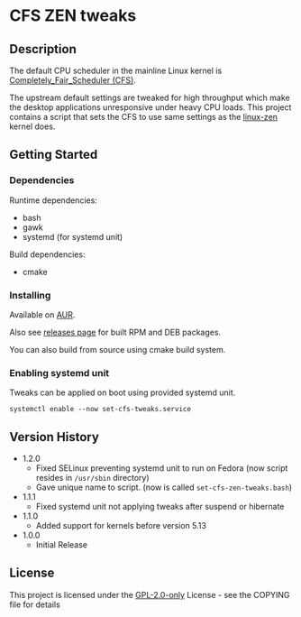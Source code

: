 # CFS ZEN tweaks

## Description

The default CPU scheduler in the mainline Linux kernel
is [Completely_Fair_Scheduler (CFS)](https://en.wikipedia.org/wiki/Completely_Fair_Scheduler).

The upstream default settings are tweaked for high throughput which make the desktop applications
unresponsive under heavy CPU loads. This project contains a script that sets the CFS to use same
settings as the [linux-zen ](https://github.com/zen-kernel/zen-kernel) kernel does.

## Getting Started

### Dependencies

Runtime dependencies:

* bash
* gawk
* systemd (for systemd unit)

Build dependencies:

* cmake

### Installing

Available on [AUR](https://aur.archlinux.org/packages/cfs-zen-tweaks/).

Also see [releases page](https://github.com/igo95862/cfs-zen-tweaks/releases/tag/1.0.0) for built RPM and DEB packages.

You can also build from source using cmake build system.

### Enabling systemd unit

Tweaks can be applied on boot using provided systemd unit.

```
systemctl enable --now set-cfs-tweaks.service
```

## Version History

* 1.2.0
    * Fixed SELinux preventing systemd unit to run on Fedora (now script resides in `/usr/sbin` directory)
    * Gave unique name to script. (now is called `set-cfs-zen-tweaks.bash`)
* 1.1.1
    * Fixed systemd unit not applying tweaks after suspend or hibernate
* 1.1.0
    * Added support for kernels before version 5.13
* 1.0.0
    * Initial Release

## License

This project is licensed under the [GPL-2.0-only](https://spdx.org/licenses/GPL-2.0-only.html) License - see the COPYING file for details

